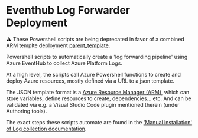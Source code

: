 # Eventhub Log Forwarder Deployment

⚠️ These Powershell scripts are being deprecated in favor of a combined ARM templte deployment [parent_template](../deploy-to-azure).


Powershell scripts to automatically create a 'log forwarding pipeline' using Azure EventHub to collect Azure Platform Logs.

At a high level, the scripts call Azure Powershell functions to create and deploy Azure resources, mostly defined via a URL to a json template.

The JSON template format is a [Azure Resource Manager (ARM)](https://docs.microsoft.com/en-us/azure/azure-resource-manager/templates/overview), which can store variables, define resources to create, dependencies... etc. And can be validated via e.g. a Visual Studio Code plugin mentioned therein (under Authoring tools). 

The exact steps these scripts automate are found in the ['Manual installation' of Log collection documentation](https://docs.datadoghq.com/integrations/azure/?tab=manualinstallation#log-collection).
